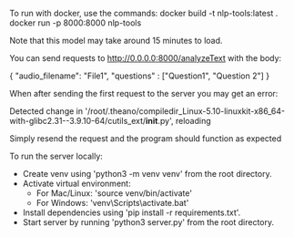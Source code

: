 To run with docker, use the commands:
docker build -t nlp-tools:latest .
docker run -p 8000:8000 nlp-tools

Note that this model may take around 15 minutes to load. 

You can send requests to http://0.0.0.0:8000/analyzeText with the body:

{
"audio_filename": "File1",
"questions" : ["Question1", "Question 2"]
}

When after sending the first request to the server you may get an error:

Detected change in '/root/.theano/compiledir_Linux-5.10-linuxkit-x86_64-with-glibc2.31--3.9.10-64/cutils_ext/__init__.py', reloading

Simply resend the request and the program should function as expected

To run the server locally:
- Create venv using 'python3 -m venv venv' from the root directory.
- Activate virtual environment:
    - For Mac/Linux: 'source venv/bin/activate'
    - For Windows: 'venv\Scripts\activate.bat'
- Install dependencies using 'pip install -r requirements.txt'.
- Start server by running 'python3 server.py' from the root directory.